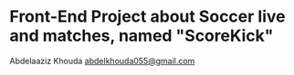 # Front-End Project about Soccer live and matches, named "ScoreKick"
Abdelaaziz Khouda <abdelkhouda055@gmail.com>
